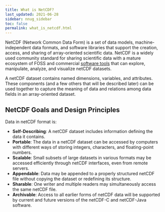 ```yaml
---
title: What is NetCDF?
last_updated: 2021-06-28
sidebar: nnug_sidebar
toc: false
permalink: what_is_netcdf.html
---
```


NetCDF (Network Common Data Form) is a set of data models, machine-independent data formats, and software libraries that support the creation, access, and sharing of array-oriented scientific data.
NetCDF is a widely used community standard for sharing scientific data with a mature ecosystem of FOSS and commercial [software tools](https://www.unidata.ucar.edu/software/netcdf/software.html) that can explore, manipulate, analyze, and visualize netCDF datasets. 

<!-- NOTE:
Text from NUG/netcdf_data_set_components.md#data_model, paragraph 1
-->
A netCDF dataset contains named dimensions, variables, and attributes.
These components (and a few others that will be described later) can be used together to capture the meaning of data and relations among data fields in an array-oriented dataset.

## NetCDF Goals and Design Principles

<!-- NOTE:
Text from [netCDF home page](https://www.unidata.ucar.edu/software/netcdf/) and NUG/guide.md#netcdf_purpose.
[Consider including text from NUG/netcdf_introduction.md#performance ???]
-->
Data in netCDF format is:

* **Self-Describing**: A netCDF dataset includes information defining the data it contains.
* **Portable**: The data in a netCDF dataset can be accessed by computers with different ways of storing integers, characters, and floating-point numbers.
* **Scalable**: Small subsets of large datasets in various formats may be accessed efficiently through netCDF interfaces, even from remote servers.
* **Appendable**: Data may be appended to a properly structured netCDF file without copying the dataset or redefining its structure.
* **Sharable**: One writer and multiple readers may simultaneously access the same netCDF file.
* **Archivable**: Access to all earlier forms of netCDF data will be supported by current and future versions of the netCDF-C and netCDF-Java software.
